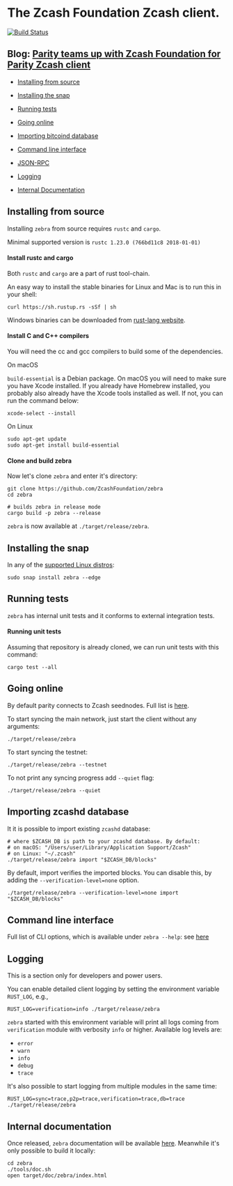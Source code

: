 # The Zcash Foundation Zcash client.

[![Build Status][travis-image]][travis-url]

## Blog: [Parity teams up with Zcash Foundation for Parity Zcash client](https://www.parity.io/parity-teams-up-with-zcash-foundation-for-parity-zcash-client/)

- [Installing from source](#installing-from-source)

- [Installing the snap](#installing-the-snap)

- [Running tests](#running-tests)

- [Going online](#going-online)

- [Importing bitcoind database](#importing-zcashd-database)

- [Command line interface](#command-line-interface)

- [JSON-RPC](JSON-RPC.md)

- [Logging](#logging)

- [Internal Documentation](#internal-documentation)

[travis-image]: https://api.travis-ci.org/ZcashFoundation/zebra.svg?branch=master
[travis-url]: https://travis-ci.org/ZcashFoundation/zebra
[doc-url]: https://zcashfoundation.github.io/zcashfoundation/zebra/index.html

## Installing from source

Installing `zebra` from source requires `rustc` and `cargo`.

Minimal supported version is `rustc 1.23.0 (766bd11c8 2018-01-01)`

#### Install rustc and cargo

Both `rustc` and `cargo` are a part of rust tool-chain.

An easy way to install the stable binaries for Linux and Mac is to run this in your shell:

```
curl https://sh.rustup.rs -sSf | sh
```

Windows binaries can be downloaded from [rust-lang website](https://forge.rust-lang.org/other-installation-methods.html#standalone).

#### Install C and C++ compilers

You will need the cc and gcc compilers to build some of the dependencies.

On macOS <br />

`build-essential` is a Debian package. On macOS you will need to make sure you have Xcode installed. If you already have Homebrew installed, you probably also already have the Xcode tools installed as well. If not, you can run the command below:
```
xcode-select --install
```

On Linux
```
sudo apt-get update
sudo apt-get install build-essential
```

#### Clone and build zebra

Now let's clone `zebra` and enter it's directory:

```
git clone https://github.com/ZcashFoundation/zebra
cd zebra

# builds zebra in release mode
cargo build -p zebra --release
```

`zebra` is now available at `./target/release/zebra`.

## Installing the snap

In any of the [supported Linux distros](https://snapcraft.io/docs/core/install):

```
sudo snap install zebra --edge
```

## Running tests

`zebra` has internal unit tests and it conforms to external integration tests.

#### Running unit tests

Assuming that repository is already cloned, we can run unit tests with this command:

```
cargo test --all
```

## Going online

By default parity connects to Zcash seednodes. Full list is [here](./zebra/seednodes.rs).

To start syncing the main network, just start the client without any arguments:

```
./target/release/zebra
```

To start syncing the testnet:

```
./target/release/zebra --testnet
```

To not print any syncing progress add `--quiet` flag:

```
./target/release/zebra --quiet
```

## Importing zcashd database

It it is possible to import existing `zcashd` database:

```
# where $ZCASH_DB is path to your zcashd database. By default:
# on macOS: "/Users/user/Library/Application Support/Zcash"
# on Linux: "~/.zcash"
./target/release/zebra import "$ZCASH_DB/blocks"
```

By default, import verifies the imported blocks. You can disable this, by adding the `--verification-level=none` option.

```
./target/release/zebra --verification-level=none import "$ZCASH_DB/blocks"
```

## Command line interface

Full list of CLI options, which is available under `zebra --help`: see [here](CLI.md)

## Logging

This is a section only for developers and power users.

You can enable detailed client logging by setting the environment variable `RUST_LOG`, e.g.,

```
RUST_LOG=verification=info ./target/release/zebra
```

`zebra` started with this environment variable will print all logs coming from `verification` module with verbosity `info` or higher. Available log levels are:

- `error`
- `warn`
- `info`
- `debug`
- `trace`

It's also possible to start logging from multiple modules in the same time:

```
RUST_LOG=sync=trace,p2p=trace,verification=trace,db=trace ./target/release/zebra
```

## Internal documentation

Once released, `zebra` documentation will be available [here][doc-url]. Meanwhile it's only possible to build it locally:

```
cd zebra
./tools/doc.sh
open target/doc/zebra/index.html
```
